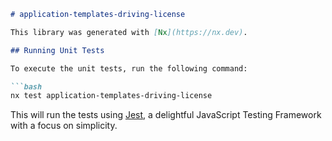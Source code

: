 ```markdown
# application-templates-driving-license

This library was generated with [Nx](https://nx.dev).

## Running Unit Tests

To execute the unit tests, run the following command:

```bash
nx test application-templates-driving-license
```

This will run the tests using [Jest](https://jestjs.io), a delightful JavaScript Testing Framework with a focus on simplicity.
```
